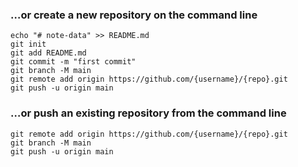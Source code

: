 ### …or create a new repository on the command line

```
echo "# note-data" >> README.md
git init
git add README.md
git commit -m "first commit"
git branch -M main
git remote add origin https://github.com/{username}/{repo}.git
git push -u origin main
```

### …or push an existing repository from the command line

```
git remote add origin https://github.com/{username}/{repo}.git
git branch -M main
git push -u origin main
```
